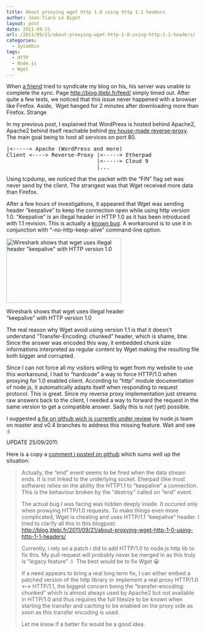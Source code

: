 ```yaml
---
title: About proxying wget http 1.0 using http 1.1 headers
author: Jean-Tiare Le Bigot
layout: post
date: 2011-09-21
url: /2011/09/21/about-proxying-wget-http-1-0-using-http-1-1-headers/
categories:
  - Sysadmin
tags:
  - HTTP
  - Node.js
  - Wget
---
```

When [a friend][1] tried to syndicate my blog on his, his server was unable to complete the sync. Page http://blog.jtlebi.fr/feed/ simply timed out. After quite a few tests, we noticed that this issue never happened with a browser like Firefox. Aside,  Wget hanged for 2 minutes after downloading more than Firefox. Strange

In my previous post, I explained that WordPress is hosted behind Apache2, Apache2 behind itself reachable behind [my house-made reverse-proxy][2]. The main goal being to host all services on port 80.

<pre>|&lt;-----&gt; Apache (WordPress and more)
Client &lt;----&gt; Reverse-Proxy |&lt;-----&gt; Etherpad
                            |&lt;-----&gt; Cloud 9
                            |...</pre>

Using tcpdump, we noticed that the packet with the &#8220;FIN&#8221; flag set was never send by the client. The strangest was that Wget received more data than Firefox.

<!--more-->

After a few hours of investigations, it appeared that Wget was sending header &#8220;keepalive&#8221; to keep the connection open while using http version 1.0. &#8220;Keepalive&#8221; is an illegal header in HTTP 1.0 as it has been introduced with 1.1 revision. This is actually a [known bug][3]. A workaround is to use it in conjunction with &#8220;-no-http-keep-alive&#8221; command-line option.

<div id="attachment_48" style="width: 310px" class="wp-caption aligncenter">
  <a href="http://blog.jtlebi.fr/wp-content/uploads/2011/09/wireshark-wget-http-violation.png"><img class="size-medium wp-image-48" title="wireshark: wget http violation" src="http://blog.jtlebi.fr/wp-content/uploads/2011/09/wireshark-wget-http-violation-300x168.png" alt="Wireshark shows that wget uses illegal header &quot;keepalive&quot; with HTTP version 1.0" width="300" height="168" /></a>
  
  <p class="wp-caption-text">
    Wireshark shows that wget uses illegal header &#8220;keepalive&#8221; with HTTP version 1.0
  </p>
</div>

The real reason why Wget avoid using version 1.1 is that it doesn't understand &#8220;Transfer-Encoding: chunked&#8221; header, which is shame, btw. Since the answer was encoded this way, it embedded chunk size informations interpreted as regular content by Wget making the resulting file both bigger and corrupted.

Since I can not force all my visitors willing to wget from my website to use this workaround, I had to &#8220;hardcode&#8221; a way to force HTTP/1.0 when proxying for 1.0 enabled client. According to &#8220;http&#8221; module documentation of node.js, it automatically adapts itself when responding to request protocol. This is great. Since my reverse proxy implementation just streams raw answers back to the client, I needed a way to forward the request in the same version to get a compatible answer. Sadly this is not (yet) possible.

I suggested [a fix on github wich is currently under review][4] by node.js team on master and v0.4 branches to address this missing feature. Wait and see <img src="https://blog.jtlebi.fr/wp-includes/images/smilies/simple-smile.png" alt=":)" class="wp-smiley" style="height: 1em; max-height: 1em;" />

UPDATE 25/09/2011:
  
Here is a copy a [comment i posted on github][5] which sums well up the situation:

> <div>
>   <p>
>     Actually, the &#8220;end&#8221; event seems to be fired when the data stream ends. It is not linked to the underlying socket. Eherpad (like most software) relies on the ability the HTTP1.1 to &#8220;keepalive&#8221; a connection. This is the behaviour broken by the &#8220;destroy&#8221; called on &#8220;end&#8221; event.
>   </p>
>   
>   <p>
>     The actual bug I was facing was hidden deeply inside. It occured only when prowying HTTP/1.0 requests. To make things even more complicated, Wget is cheating and uses HTTP/1.1 &#8220;keepalive&#8221; header. I tried to clarify all this in this blogpost: <a href="../2011/09/21/about-proxying-wget-http-1-0-using-http-1-1-headers/">http://blog.jtlebi.fr/2011/09/21/about-proxying-wget-http-1-0-using-http-1-1-headers/</a>
>   </p>
>   
>   <p>
>     Currently, i rely on a patch i did to add HTTP/1.0 to node.js http lib to fix this. My pull request will probably never be merged in as this truly is &#8220;legacy feature&#8221; <img src="https://blog.jtlebi.fr/wp-includes/images/smilies/simple-smile.png" alt=":)" class="wp-smiley" style="height: 1em; max-height: 1em;" /> The best would be to fix Wget 😀
>   </p>
>   
>   <p>
>     If a need appears to bring a real long term fix, I can either embed a patched version of the http library or implement a real proxy HTTP/1.0 <&#8212;-> HTTP/1.1, the biggest concern being the &#8220;transfer-encoding: chunked&#8221; which is almost always used by Apache2 but not available in HTTP/1.0 and thus requires the full filesize to be known when starting the transfer and caching to be enabled on the proxy side as soon as this transfer encoding is used.
>   </p>
>   
>   <p>
>     Let me know if a better fix would be a good idea.
>   </p>
> </div>

 [1]: http://www.grapsus.net/
 [2]: https://github.com/jtlebi/nodejs-proxy
 [3]: https://www.varnish-cache.org/trac/ticket/524
 [4]: https://github.com/joyent/node/pull/1750
 [5]: https://github.com/pkrumins/nodejs-proxy/pull/11#issuecomment-2190685